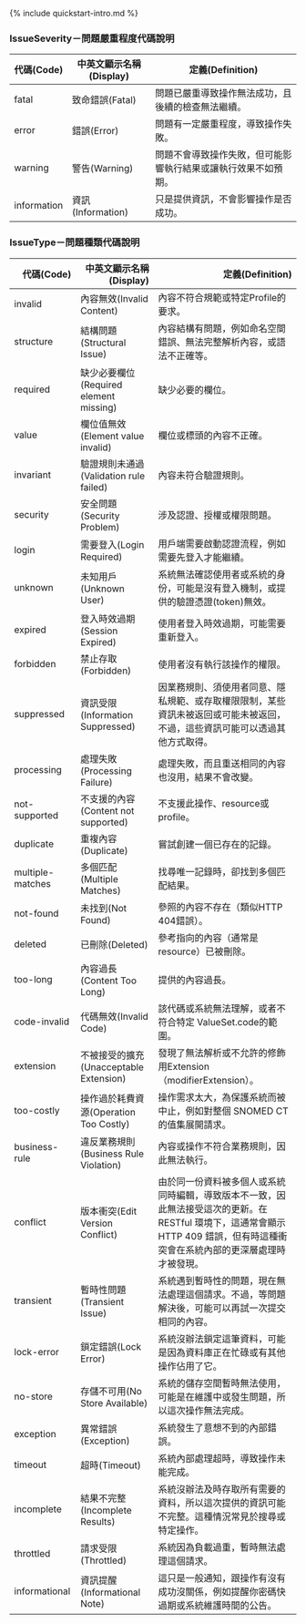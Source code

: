 {% include quickstart-intro.md %}

### IssueSeverity－問題嚴重程度代碼說明

<table class="grid rwd-table" style="width: 100%;">
  <thead>
    <tr>
      <th>代碼(Code)</th>
      <th>中英文顯示名稱(Display)</th>
      <th>定義(Definition)</th>
    </tr>
  </thead>
  <tbody>
    <tr>
      <td>fatal</td>
      <td>致命錯誤(Fatal)</td>
      <td>問題已嚴重導致操作無法成功，且後續的檢查無法繼續。</td>
    </tr>
    <tr>
      <td>error</td>
      <td>錯誤(Error)</td>
      <td>問題有一定嚴重程度，導致操作失敗。</td>
    </tr>
    <tr>
      <td>warning</td>
      <td>警告(Warning)</td>
      <td>問題不會導致操作失敗，但可能影響執行結果或讓執行效果不如預期。</td>
    </tr>
    <tr>
      <td>information</td>
      <td>資訊(Information)</td>
      <td>只是提供資訊，不會影響操作是否成功。</td>
    </tr>
  </tbody>
</table>


### IssueType－問題種類代碼說明
<table class="dataframe grid rwd-table">
  <thead>
    <tr style="text-align: right;">
      <th>代碼(Code)</th>
      <th>中英文顯示名稱(Display)</th>
      <th>定義(Definition)</th>
    </tr>
  </thead>
  <tbody>
    <tr>
      <td>invalid</td>
      <td>內容無效(Invalid Content)</td>
      <td>內容不符合規範或特定Profile的要求。</td>
    </tr>
    <tr>
      <td>structure</td>
      <td>結構問題(Structural Issue)</td>
      <td>內容結構有問題，例如命名空間錯誤、無法完整解析內容，或語法不正確等。</td>
    </tr>
    <tr>
      <td>required</td>
      <td>缺少必要欄位(Required element missing)</td>
      <td>缺少必要的欄位。</td>
    </tr>
    <tr>
      <td>value</td>
      <td>欄位值無效(Element value invalid)</td>
      <td>欄位或標頭的內容不正確。</td>
    </tr>
    <tr>
      <td>invariant</td>
      <td>驗證規則未通過(Validation rule failed)</td>
      <td>內容未符合驗證規則。</td>
    </tr>
    <tr>
      <td>security</td>
      <td>安全問題(Security Problem)</td>
      <td>涉及認證、授權或權限問題。</td>
    </tr>
    <tr>
      <td>login</td>
      <td>需要登入(Login Required)</td>
      <td>用戶端需要啟動認證流程，例如需要先登入才能繼續。</td>
    </tr>
    <tr>
      <td>unknown</td>
      <td>未知用戶(Unknown User)</td>
      <td>系統無法確認使用者或系統的身份，可能是沒有登入機制，或提供的驗證憑證(token)無效。</td>
    </tr>
    <tr>
      <td>expired</td>
      <td>登入時效過期(Session Expired)</td>
      <td>使用者登入時效過期，可能需要重新登入。</td>
    </tr>
    <tr>
      <td>forbidden</td>
      <td>禁止存取(Forbidden)</td>
      <td>使用者沒有執行該操作的權限。</td>
    </tr>
    <tr>
      <td>suppressed</td>
      <td>資訊受限(Information Suppressed)</td>
      <td>因業務規則、須使用者同意、隱私規範、或存取權限限制，某些資訊未被返回或可能未被返回，不過，這些資訊可能可以透過其他方式取得。</td>
    </tr>
    <tr>
      <td>processing</td>
      <td>處理失敗(Processing Failure)</td>
      <td>處理失敗，而且重送相同的內容也沒用，結果不會改變。</td>
    </tr>
    <tr>
      <td>not-supported</td>
      <td>不支援的內容(Content not supported)</td>
      <td>不支援此操作、resource或profile。</td>
    </tr>
    <tr>
      <td>duplicate</td>
      <td>重複內容(Duplicate)</td>
      <td>嘗試創建一個已存在的記錄。</td>
    </tr>
    <tr>
      <td>multiple-matches</td>
      <td>多個匹配(Multiple Matches)</td>
      <td>找尋唯一記錄時，卻找到多個匹配結果。</td>
    </tr>
    <tr>
      <td>not-found</td>
      <td>未找到(Not Found)</td>
      <td>參照的內容不存在（類似HTTP 404錯誤）。</td>
    </tr>
    <tr>
      <td>deleted</td>
      <td>已刪除(Deleted)</td>
      <td>參考指向的內容（通常是resource）已被刪除。</td>
    </tr>
    <tr>
      <td>too-long</td>
      <td>內容過長(Content Too Long)</td>
      <td>提供的內容過長。</td>
    </tr>
    <tr>
      <td>code-invalid</td>
      <td>代碼無效(Invalid Code)</td>
      <td>該代碼或系統無法理解，或者不符合特定 ValueSet.code的範圍。</td>
    </tr>
    <tr>
      <td>extension</td>
      <td>不被接受的擴充(Unacceptable Extension)</td>
      <td>發現了無法解析或不允許的修飾用Extension（modifierExtension）。</td>
    </tr>
    <tr>
      <td>too-costly</td>
      <td>操作過於耗費資源(Operation Too Costly)</td>
      <td>操作需求太大，為保護系統而被中止，例如對整個 SNOMED CT 的值集展開請求。</td>
    </tr>
    <tr>
      <td>business-rule</td>
      <td>違反業務規則(Business Rule Violation)</td>
      <td>內容或操作不符合業務規則，因此無法執行。</td>
    </tr>
    <tr>
      <td>conflict</td>
      <td>版本衝突(Edit Version Conflict)</td>
      <td>由於同一份資料被多個人或系統同時編輯，導致版本不一致，因此無法接受這次的更新。在 RESTful 環境下，這通常會顯示 HTTP 409 錯誤，但有時這種衝突會在系統內部的更深層處理時才被發現。</td>
    </tr>
    <tr>
      <td>transient</td>
      <td>暫時性問題(Transient Issue)</td>
      <td>系統遇到暫時性的問題，現在無法處理這個請求。不過，等問題解決後，可能可以再試一次提交相同的內容。</td>
    </tr>
    <tr>
      <td>lock-error</td>
      <td>鎖定錯誤(Lock Error)</td>
      <td>系統沒辦法鎖定這筆資料，可能是因為資料庫正在忙碌或有其他操作佔用了它。</td>
    </tr>
    <tr>
      <td>no-store</td>
      <td>存儲不可用(No Store Available)</td>
      <td>系統的儲存空間暫時無法使用，可能是在維護中或發生問題，所以這次操作無法完成。</td>
    </tr>
    <tr>
      <td>exception</td>
      <td>異常錯誤(Exception)</td>
      <td>系統發生了意想不到的內部錯誤。</td>
    </tr>
    <tr>
      <td>timeout</td>
      <td>超時(Timeout)</td>
      <td>系統內部處理超時，導致操作未能完成。</td>
    </tr>
    <tr>
      <td>incomplete</td>
      <td>結果不完整(Incomplete Results)</td>
      <td>系統沒辦法及時存取所有需要的資料，所以這次提供的資訊可能不完整。這種情況常見於搜尋或特定操作。</td>
    </tr>
    <tr>
      <td>throttled</td>
      <td>請求受限(Throttled)</td>
      <td>系統因為負載過重，暫時無法處理這個請求。</td>
    </tr>
    <tr>
      <td>informational</td>
      <td>資訊提醒(Informational Note)</td>
      <td>這只是一般通知，跟操作有沒有成功沒關係，例如提醒你密碼快過期或系統維護時間的公告。</td>
    </tr>
  </tbody>
</table>